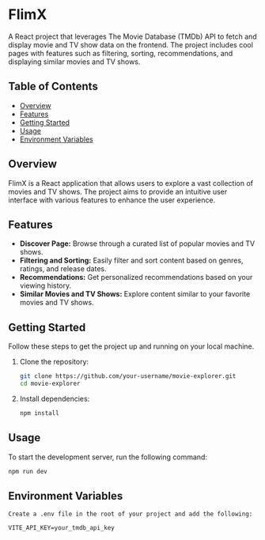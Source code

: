 # FlimX

A React project that leverages The Movie Database (TMDb) API to fetch and display movie and TV show data on the frontend. The project includes cool pages with features such as filtering, sorting, recommendations, and displaying similar movies and TV shows.

## Table of Contents

- [Overview](#overview)
- [Features](#features)
- [Getting Started](#getting-started)
- [Usage](#usage)
- [Environment Variables](#environment-variables)

## Overview

FlimX is a React application that allows users to explore a vast collection of movies and TV shows. The project aims to provide an intuitive user interface with various features to enhance the user experience.

## Features

- **Discover Page:** Browse through a curated list of popular movies and TV shows.
- **Filtering and Sorting:** Easily filter and sort content based on genres, ratings, and release dates.
- **Recommendations:** Get personalized recommendations based on your viewing history.
- **Similar Movies and TV Shows:** Explore content similar to your favorite movies and TV shows.

## Getting Started

Follow these steps to get the project up and running on your local machine.

1. Clone the repository:

   ```bash
   git clone https://github.com/your-username/movie-explorer.git
   cd movie-explorer
   ```

2. Install dependencies:

   ```bash
   npm install
   ```

## Usage

To start the development server, run the following command:

```bash
npm run dev
```

## Environment Variables

```
Create a .env file in the root of your project and add the following:

VITE_API_KEY=your_tmdb_api_key

```
